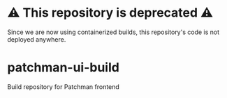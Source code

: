# ⚠️ This repository is deprecated ⚠️
Since we are now using containerized builds, this repository's code is not deployed anywhere.

# patchman-ui-build
Build repository for Patchman frontend
